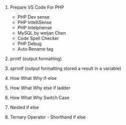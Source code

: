 

01. Prepare VS Code For PHP
    - PHP Dev sense
    - PHP IntelliSense
    - PHP Intelphense
    - MySQL by weijan Chen
    - Code Spell Checker
    - PHP Debug
    - Auto Rename tag

02. printf (output formatting)

03. sprintf (output formatting stored a result in a variable)

04. How What Why if-else 

05. How What Why else if ladder

06. How What Why Switch Case

07. Nested if else

08. Ternary Operator - Shorthand if else
